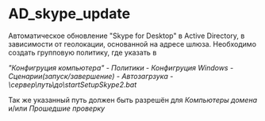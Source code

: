# AD_skype_update
Автоматическое обновление "Skype for Desktop" в Active Directory, в зависимости от геолокации, основанной на адресе шлюза.
Необходимо создать групповую политику, где указать в

*"Конфигруция компьютера" - Политики - Конфигруция Windows - Сценарии(запуск/завершение) - Автозагрзука - \\сервер\путь\до\startSetupSkype2.bat*

Так же указанный путь должен быть разрешён для *Компьютеры домена* и/или *Прошедшие проверку*
